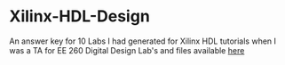 # Xilinx-HDL-Design
An answer key for 10 Labs I had generated for Xilinx HDL tutorials when I was a TA for EE 260 Digital Design
Lab's and files available [here](https://www.amd.com/en/corporate/university-program/vivado/vivado-teaching-material/hdl-design.html)
